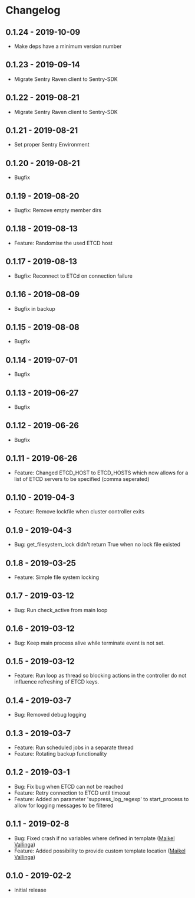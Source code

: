 # Changelog

## 0.1.24 - 2019-10-09

* Make deps have a minimum version number

## 0.1.23 - 2019-09-14

* Migrate Sentry Raven client to Sentry-SDK

## 0.1.22 - 2019-08-21

* Migrate Sentry Raven client to Sentry-SDK

## 0.1.21 - 2019-08-21

* Set proper Sentry Environment

## 0.1.20 - 2019-08-21

* Bugfix

## 0.1.19 - 2019-08-20

* Bugfix: Remove empty member dirs

## 0.1.18 - 2019-08-13

* Feature: Randomise the used ETCD host

## 0.1.17 - 2019-08-13

* Bugfix: Reconnect to ETCd on connection failure

## 0.1.16 - 2019-08-09

* Bugfix in backup

## 0.1.15 - 2019-08-08

* Bugfix

## 0.1.14 - 2019-07-01

* Bugfix

## 0.1.13 - 2019-06-27

* Bugfix

## 0.1.12 - 2019-06-26

* Bugfix

## 0.1.11 - 2019-06-26

* Feature: Changed ETCD_HOST to ETCD_HOSTS which now allows for a list of ETCD servers to be specified (comma seperated)

## 0.1.10 - 2019-04-3

* Feature: Remove lockfile when cluster controller exits

## 0.1.9 - 2019-04-3

* Bug: get_filesystem_lock didn't return True when no lock file existed 

## 0.1.8 - 2019-03-25

* Feature: Simple file system locking

## 0.1.7 - 2019-03-12

* Bug: Run check_active from main loop

## 0.1.6 - 2019-03-12

* Bug: Keep main process alive while terminate event is not set.

## 0.1.5 - 2019-03-12

* Feature: Run loop as thread so blocking actions in the controller do not influence refreshing of ETCD keys.

## 0.1.4 - 2019-03-7

* Bug: Removed debug logging

## 0.1.3 - 2019-03-7

* Feature: Run scheduled jobs in a separate thread
* Feature: Rotating backup functionality

## 0.1.2 - 2019-03-1

* Bug: Fix bug when ETCD can not be reached
* Feature: Retry connection to ETCD until timeout
* Feature: Added an parameter 'suppress_log_regexp' to start_process to allow for logging messages to be filtered

## 0.1.1 - 2019-02-8

* Bug: Fixed crash if no variables where defined in template ([Maikel Vallinga])
* Feature: Added possibility to provide custom template location ([Maikel Vallinga])

## 0.1.0 - 2019-02-2

* Initial release



[Maikel Vallinga]: https://github.com/maikelvallinga
